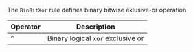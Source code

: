 The `BinBitXor` rule defines binary bitwise exlusive-or operation

|Operator|Description|
|---|---|
|`^`|Binary logical `xor` exclusive or|

